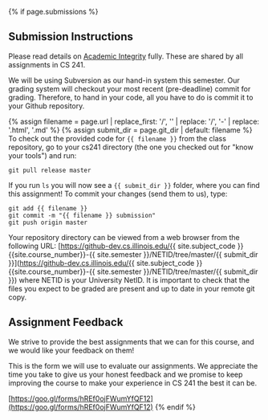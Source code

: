 {% if page.submissions %}
## Submission Instructions

Please read details on [Academic Integrity](/#academic-integrity) fully. These are shared by all assignments in CS 241.

We will be using Subversion as our hand-in system this semester. Our grading system will checkout your most recent (pre-deadline) commit for grading. Therefore, to hand in your code, all you have to do is commit it to your Github repository.

{% assign filename = page.url | replace_first: '/', '' | replace: '/', '-'  | replace: '.html', '.md' %}
{% assign submit_dir = page.git_dir | default: filename %}
To check out the provided code for <code class="highlighter-rouge">{{ filename }}</code> from the class repository, go to your cs241 directory (the one you checked out for "know your tools") and run:

```
git pull release master
```

If you run `ls` you will now see a `{{ submit_dir }}` folder, where you can find this assignment! To commit your changes (send them to us), type:

```
git add {{ filename }}
git commit -m "{{ filename }} submission"
git push origin master
```

Your repository directory can be viewed from a web browser from the following URL: 
[https://github-dev.cs.illinois.edu/{{ site.subject_code }}{{site.course_number}}-{{ site.semester }}/NETID/tree/master/{{ submit_dir }}](https://github-dev.cs.illinois.edu/{{ site.subject_code }}{{site.course_number}}-{{ site.semester }}/NETID/tree/master/{{ submit_dir }}) where NETID is your University NetID. It is important to check that the files you expect to be graded are present and up to date in your remote git copy.

## Assignment Feedback

We strive to provide the best assignments that we can for this course, and we would like your feedback on them!

This is the form we will use to evaluate our assignments. We appreciate the time you take to give us your honest feedback and we promise to keep improving the course to make your experience in CS 241 the best it can be.

[https://goo.gl/forms/hREf0ojFWumYfQF12](https://goo.gl/forms/hREf0ojFWumYfQF12)
{% endif %}
